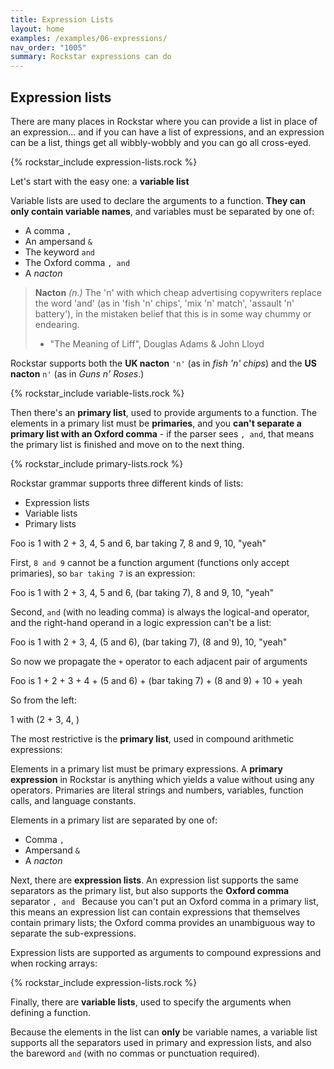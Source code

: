 ```yaml
---
title: Expression Lists
layout: home
examples: /examples/06-expressions/
nav_order: "1005"
summary: Rockstar expressions can do
---
```

## Expression lists

There are many places in Rockstar where you can provide a list in place of an expression... and if you can have a list of expressions, and an expression can be a list, things get all wibbly-wobbly and you can go all cross-eyed.

{% rockstar_include expression-lists.rock %}

Let's start with the easy one: a **variable list**

Variable lists are used to declare the arguments to a function. **They can only contain variable names**, and variables must be separated by one of:

* A comma `,`
* An ampersand `&`
* The keyword `and`
* The Oxford comma `, and`
* A *nacton*

> **Nacton** *(n.)* The 'n' with which cheap advertising copywriters replace the word 'and' (as in 'fish 'n' chips', 'mix 'n' match', 'assault 'n' battery'), in the mistaken belief that this is in some way chummy or endearing.
>
> 	- "The Meaning of Liff", Douglas Adams & John Lloyd

Rockstar supports both the **UK nacton** `'n'` (as in *fish 'n' chips*) and the **US nacton** `n'` (as in *Guns n' Roses*.)

{% rockstar_include variable-lists.rock %}

Then there's an **primary list**, used to provide arguments to a function. The elements in a primary list must be **primaries**, and you **can't separate a primary list with an Oxford comma** - if the parser sees `, and`, that means the primary list is finished and move on to the next thing.

{% rockstar_include primary-lists.rock %}

Rockstar grammar supports three different kinds of lists:

* Expression lists
* Variable lists
* Primary lists

Foo is 1 with 2 + 3, 4, 5 and 6, bar taking 7, 8 and 9, 10, "yeah"

First, `8 and 9` cannot be a function argument (functions only accept primaries), so `bar taking 7` is an expression:

Foo is 1 with 2 + 3, 4, 5 and 6, (bar taking 7), 8 and 9, 10, "yeah"

Second, ` and `  (with no leading comma) is always the logical-and operator, and the right-hand operand in a logic expression can't be a list:

Foo is 1 with 2 + 3, 4, (5 and 6), (bar taking 7), (8 and 9), 10, "yeah"

So now we propagate the `+` operator to each adjacent pair of arguments

Foo is 1 + 2 + 3 + 4 + (5 and 6) + (bar taking 7) + (8 and 9) + 10 + yeah

So from the left:

1 with (2 + 3, 4, )

The most restrictive is the **primary list**, used in compound arithmetic expressions:

Elements in a primary list must be primary expressions. A **primary expression** in Rockstar is anything which yields a value without using any operators. Primaries are literal strings and numbers, variables, function calls, and language constants.

Elements in a primary list are separated by one of:

* Comma `,`
* Ampersand `&`
* A *nacton*

Next, there are **expression lists**. An expression list supports the same separators as the primary list, but also supports the **Oxford comma** separator `, and ` Because you can't put an Oxford comma in a primary list, this means an expression list can contain expressions that themselves contain primary lists; the Oxford comma provides an unambiguous way to separate the sub-expressions.

Expression lists are supported as arguments to compound expressions and when rocking arrays:

{% rockstar_include expression-lists.rock %}

Finally, there are **variable lists**, used to specify the arguments when defining a function.

Because the elements in the list can **only** be variable names, a variable list supports all the separators used in primary and expression lists, and also the bareword ` and ` (with no commas or punctuation required).



